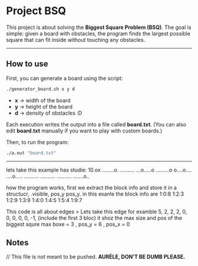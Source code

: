 # Project BSQ

This project is about solving the **Biggest Square Problem (BSQ)**.
The goal is simple: given a board with obstacles, the program finds the largest possible square that can fit inside without touching any obstacles.

---

## How to use

First, you can generate a board using the script:

```bash
./generator_board.sh x y d
```

- **x** → width of the board
- **y** → height of the board
- **d** → density of obstacles :D

Each execution writes the output into a file called **board.txt**.
(You can also edit **board.txt** manually if you want to play with custom boards.)

Then, to run the program:

```bash
./a.out "board.txt"
```

---
lets take this example has studie: 10.ox
........o.
..........
...o.....o
.........o
o....o....
....o.....
..........
..........
..........
.......o..

how the program works,
first we extract the block info and store it in a structucr, .visible, pos_y pos_y. in this exanle the block info are 1:0:8
1:2:3
1:2:9
1:3:9
1:4:0
1:4:5
1:5:4
1:9:7

This code is all about edges > Lets take this edge for examble 5, 2, 2, 2, 0, 0, 0, 0, 0, -1, (include the first 3 bloc)
it shoz the max size and pos of the biggest squre max boxe = 3 , pos_y = 6 , pos_x = 0
## Notes

// This file is not meant to be pushed.
**AURÈLE, DON’T BE DUMB PLEASE.** 